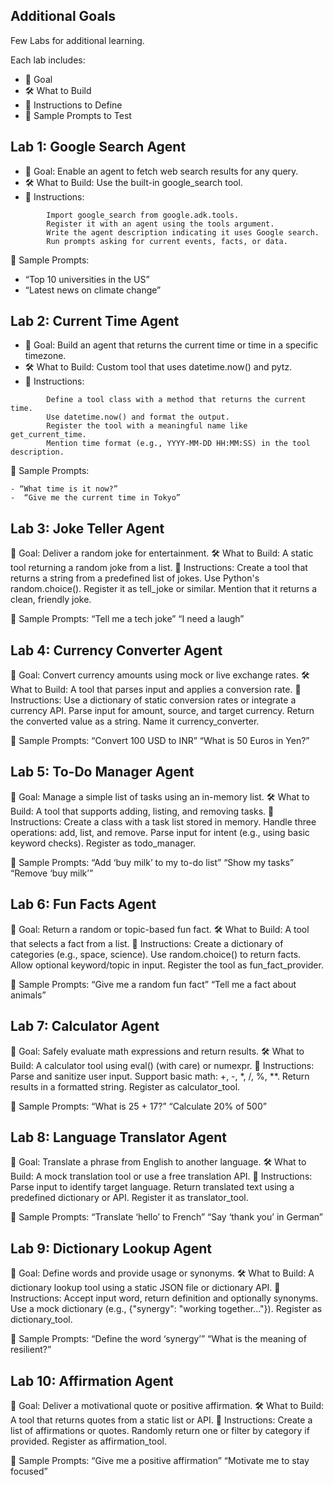 ## Additional Goals 
Few Labs for additional learning. 

Each lab includes:
- 🎯 Goal
- 🛠️ What to Build
- 🔧 Instructions to Define
- 💬 Sample Prompts to Test

## Lab 1: Google Search Agent
- 🎯 Goal: Enable an agent to fetch web search results for any query.
- 🛠️ What to Build: Use the built-in google_search tool.
- 🔧 Instructions:
```
        Import google_search from google.adk.tools.
        Register it with an agent using the tools argument.
        Write the agent description indicating it uses Google search.
        Run prompts asking for current events, facts, or data.
```
💬 Sample Prompts:
- “Top 10 universities in the US”
- “Latest news on climate change”

## Lab 2: Current Time Agent
- 🎯 Goal: Build an agent that returns the current time or time in a specific timezone.
- 🛠️ What to Build: Custom tool that uses datetime.now() and pytz.
- 🔧 Instructions:
```
        Define a tool class with a method that returns the current time.
        Use datetime.now() and format the output.
        Register the tool with a meaningful name like get_current_time.
        Mention time format (e.g., YYYY-MM-DD HH:MM:SS) in the tool description.
```
💬 Sample Prompts:
```
- “What time is it now?”
-  “Give me the current time in Tokyo”
```
## Lab 3: Joke Teller Agent
🎯 Goal: Deliver a random joke for entertainment.
🛠️ What to Build: A static tool returning a random joke from a list.
🔧 Instructions:
        Create a tool that returns a string from a predefined list of jokes.
        Use Python's random.choice().
        Register it as tell_joke or similar.
        Mention that it returns a clean, friendly joke.

💬 Sample Prompts:
    “Tell me a tech joke”
    “I need a laugh”

## Lab 4: Currency Converter Agent
🎯 Goal: Convert currency amounts using mock or live exchange rates.
🛠️ What to Build: A tool that parses input and applies a conversion rate.
🔧 Instructions:
        Use a dictionary of static conversion rates or integrate a currency API.
        Parse input for amount, source, and target currency.
        Return the converted value as a string.
        Name it currency_converter.

💬 Sample Prompts:
        “Convert 100 USD to INR”
        “What is 50 Euros in Yen?”

## Lab 5: To-Do Manager Agent
🎯 Goal: Manage a simple list of tasks using an in-memory list.
🛠️ What to Build: A tool that supports adding, listing, and removing tasks.
🔧 Instructions:
        Create a class with a task list stored in memory.
        Handle three operations: add, list, and remove.
        Parse input for intent (e.g., using basic keyword checks).
        Register as todo_manager.

💬 Sample Prompts:
        “Add ‘buy milk’ to my to-do list”
        “Show my tasks”
        “Remove ‘buy milk’”

## Lab 6: Fun Facts Agent
🎯 Goal: Return a random or topic-based fun fact.
🛠️ What to Build: A tool that selects a fact from a list.
🔧 Instructions:
        Create a dictionary of categories (e.g., space, science).
        Use random.choice() to return facts.
        Allow optional keyword/topic in input.
        Register the tool as fun_fact_provider.

💬 Sample Prompts:
        “Give me a random fun fact”
        “Tell me a fact about animals”

## Lab 7: Calculator Agent
🎯 Goal: Safely evaluate math expressions and return results.
🛠️ What to Build: A calculator tool using eval() (with care) or numexpr.
🔧 Instructions:
        Parse and sanitize user input.
        Support basic math: +, -, *, /, %, **.
        Return results in a formatted string.
        Register as calculator_tool.

💬 Sample Prompts:
        “What is 25 + 17?”
        “Calculate 20% of 500”

## Lab 8: Language Translator Agent
🎯 Goal: Translate a phrase from English to another language.
🛠️ What to Build: A mock translation tool or use a free translation API.
🔧 Instructions:
        Parse input to identify target language.
        Return translated text using a predefined dictionary or API.
        Register it as translator_tool.

💬 Sample Prompts:
        “Translate ‘hello’ to French”
        “Say ‘thank you’ in German”

## Lab 9: Dictionary Lookup Agent
🎯 Goal: Define words and provide usage or synonyms.
🛠️ What to Build: A dictionary lookup tool using a static JSON file or dictionary API.
🔧 Instructions:
        Accept input word, return definition and optionally synonyms.
        Use a mock dictionary (e.g., {"synergy": "working together..."}).
        Register as dictionary_tool.

💬 Sample Prompts:
        “Define the word ‘synergy’”
        “What is the meaning of resilient?”

## Lab 10: Affirmation Agent
🎯 Goal: Deliver a motivational quote or positive affirmation.
🛠️ What to Build: A tool that returns quotes from a static list or API.
🔧 Instructions:
        Create a list of affirmations or quotes.
        Randomly return one or filter by category if provided.
        Register as affirmation_tool.

💬 Sample Prompts:
        “Give me a positive affirmation”
        “Motivate me to stay focused”

